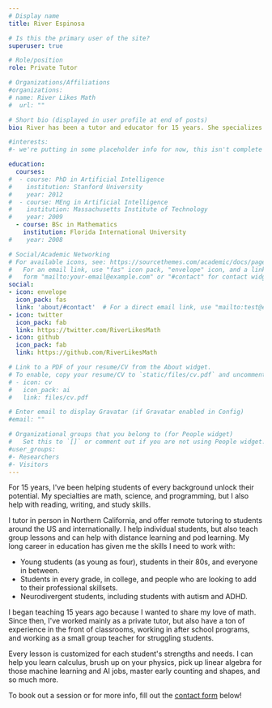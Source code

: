 ```yaml
---
# Display name
title: River Espinosa

# Is this the primary user of the site?
superuser: true

# Role/position
role: Private Tutor

# Organizations/Affiliations
#organizations:
# name: River Likes Math 
#  url: ""

# Short bio (displayed in user profile at end of posts)
bio: River has been a tutor and educator for 15 years. She specializes in teaching math, programming, and science, but also helps with reading, writing, and study skills. 

#interests:
#- we're putting in some placeholder info for now, this isn't complete yet! 

education:
  courses:
#  - course: PhD in Artificial Intelligence
#    institution: Stanford University
#    year: 2012
#  - course: MEng in Artificial Intelligence
#    institution: Massachusetts Institute of Technology
#    year: 2009
  - course: BSc in Mathematics
    institution: Florida International University
#    year: 2008

# Social/Academic Networking
# For available icons, see: https://sourcethemes.com/academic/docs/page-builder/#icons
#   For an email link, use "fas" icon pack, "envelope" icon, and a link in the
#   form "mailto:your-email@example.com" or "#contact" for contact widget.
social:
- icon: envelope
  icon_pack: fas
  link: 'about/#contact'  # For a direct email link, use "mailto:test@example.org".
- icon: twitter
  icon_pack: fab
  link: https://twitter.com/RiverLikesMath
- icon: github
  icon_pack: fab
  link: https://github.com/RiverLikesMath

# Link to a PDF of your resume/CV from the About widget.
# To enable, copy your resume/CV to `static/files/cv.pdf` and uncomment the lines below.
# - icon: cv
#   icon_pack: ai
#   link: files/cv.pdf

# Enter email to display Gravatar (if Gravatar enabled in Config)
#email: ""

# Organizational groups that you belong to (for People widget)
#   Set this to `[]` or comment out if you are not using People widget.
#user_groups:
#- Researchers
#- Visitors
---
```


For 15 years, I've been helping students of every background unlock their potential. My specialties are math, science, and programming, but I also help with reading, writing, and study skills. 

I tutor in person in Northern California, and offer remote tutoring to students around the US and internationally. I help individual students, but also teach group lessons and can help with distance learning and  pod learning. My long career in education has given me the skills I need to work with:

* Young students (as young as four), students in their 80s, and everyone in between. 
* Students in every grade, in college, and people who are looking to add to their professional skillsets.
* Neurodivergent students, including students with autism and ADHD. 

I began teaching 15 years ago because I wanted to share my love of math. Since then, I've worked mainly as a private tutor, but also have a ton of experience in the front of classrooms, working in after school programs, and working as a small group teacher for struggling students.   

Every lesson is customized for each student's strengths and needs. I can help you learn calculus, brush up on your physics, pick up linear algebra for those machine learning and AI jobs, master early counting and shapes, and so much more. 

To book out a session or for more info, fill out the [contact form](#contact) below! 

 
   

